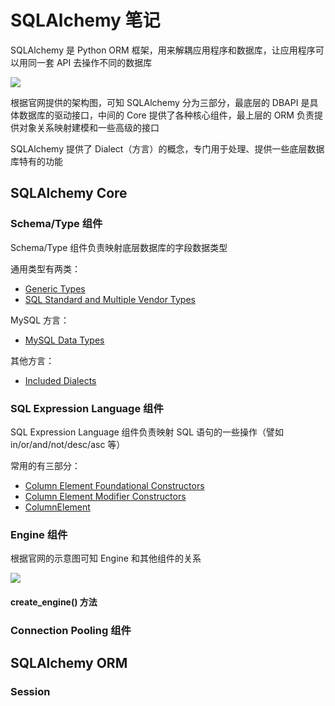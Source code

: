 # SQLAlchemy 笔记

SQLAlchemy 是 Python ORM 框架，用来解耦应用程序和数据库，让应用程序可以用同一套 API 去操作不同的数据库

![](https://raw.githubusercontent.com/hsxhr-10/Notes/master/image/pythonwebsqla-1.png)

根据官网提供的架构图，可知 SQLAlchemy 分为三部分，最底层的 DBAPI 是具体数据库的驱动接口，中间的 Core 提供了各种核心组件，最上层的 ORM 负责提供对象关系映射建模和一些高级的接口

SQLAlchemy 提供了 Dialect（方言）的概念，专门用于处理、提供一些底层数据库特有的功能 

## SQLAlchemy Core

### Schema/Type 组件

Schema/Type 组件负责映射底层数据库的字段数据类型

通用类型有两类：

- [Generic Types](https://docs.sqlalchemy.org/en/14/core/type_basics.html#generic-types)
- [SQL Standard and Multiple Vendor Types](https://docs.sqlalchemy.org/en/14/core/type_basics.html#sql-standard-and-multiple-vendor-types)

MySQL 方言：

- [MySQL Data Types](https://docs.sqlalchemy.org/en/14/dialects/mysql.html#mysql-data-types)

其他方言：

- [Included Dialects](https://docs.sqlalchemy.org/en/13/dialects/index.html#included-dialects)

### SQL Expression Language 组件

SQL Expression Language 组件负责映射 SQL 语句的一些操作（譬如 in/or/and/not/desc/asc 等）

常用的有三部分：

- [Column Element Foundational Constructors](https://docs.sqlalchemy.org/en/14/core/sqlelement.html#column-element-foundational-constructors)
- [Column Element Modifier Constructors](https://docs.sqlalchemy.org/en/14/core/sqlelement.html#column-element-modifier-constructors)
- [ColumnElement](https://docs.sqlalchemy.org/en/14/core/sqlelement.html#sqlalchemy.sql.expression.ColumnElement)

### Engine 组件

根据官网的示意图可知 Engine 和其他组件的关系

![](https://raw.githubusercontent.com/hsxhr-10/Notes/master/image/pythonwebsqla-2.png)

#### create_engine() 方法



### Connection Pooling 组件

## SQLAlchemy ORM

### Session
